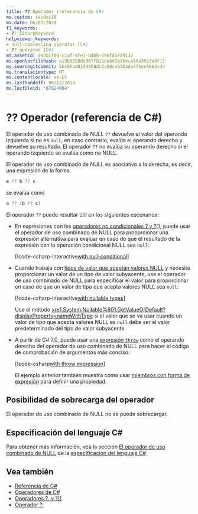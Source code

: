 ```yaml
---
title: ?? Operador (referencia de C#)
ms.custom: seodec18
ms.date: 06/07/2019
f1_keywords:
- ??_CSharpKeyword
helpviewer_keywords:
- null-coalescing operator [C#]
- ?? operator [C#]
ms.assetid: 088b1f0d-c1af-4fe1-b4b8-196fd5ea9132
ms.openlocfilehash: a19b5558da36ffb11dabd1b9bec419a3623a0f17
ms.sourcegitcommit: 5bc85ad81d96b8dc2a90ce53bada475ee5662c44
ms.translationtype: HT
ms.contentlocale: es-ES
ms.lasthandoff: 06/12/2019
ms.locfileid: "67024994"
---
```

# <a name="-operator-c-reference"></a>?? Operador (referencia de C#)

El operador de uso combinado de NULL `??` devuelve el valor del operando izquierdo si no es `null`; en caso contrario, evalúa el operando derecho y devuelve su resultado. El operador `??` no evalúa su operando derecho si el operando izquierdo se evalúa como no NULL.

El operador de uso combinado de NULL es asociativo a la derecha, es decir, una expresión de la forma.

```csharp
a ?? b ?? c
```

se evalúa como

```csharp
a ?? (b ?? c)
```

El operador `??` puede resultar útil en los siguientes escenarios:

- En expresiones con los [operadores no condicionales ? y ?[]](member-access-operators.md#null-conditional-operators--and-), puede usar el operador de uso combinado de NULL para proporcionar una expresión alternativa para evaluar en caso de que el resultado de la expresión con la operación condicional NULL sea `null`:

  [!code-csharp-interactive[with null-conditional](~/samples/csharp/language-reference/operators/NullCoalescingOperator.cs#WithNullConditional)]

- Cuando trabaja con [tipos de valor que aceptan valores NULL](../../programming-guide/nullable-types/index.md) y necesita proporcionar un valor de un tipo de valor subyacente, use el operador de uso combinado de NULL para especificar el valor para proporcionar en caso de que un valor de tipo que acepta valores NULL sea `null`:

  [!code-csharp-interactive[with nullable types](~/samples/csharp/language-reference/operators/NullCoalescingOperator.cs#WithNullableTypes)]

  Use el método <xref:System.Nullable%601.GetValueOrDefault?displayProperty=nameWithType> si el valor que se va usar cuando un valor de tipo que acepta valores NULL es `null` debe ser el valor predeterminado del tipo de valor subyacente.

- A partir de C# 7.0, puede usar una [expresión `throw`](../keywords/throw.md#the-throw-expression) como el operando derecho del operador de uso combinado de NULL para hacer el código de comprobación de argumentos más conciso:

  [!code-csharp[with throw expression](~/samples/csharp/language-reference/operators/NullCoalescingOperator.cs#WithThrowExpression)]

  El ejemplo anterior también muestra cómo usar [miembros con forma de expresión](../../programming-guide/statements-expressions-operators/expression-bodied-members.md) para definir una propiedad.

## <a name="operator-overloadability"></a>Posibilidad de sobrecarga del operador

El operador de uso combinado de NULL no se puede sobrecargar.

## <a name="c-language-specification"></a>Especificación del lenguaje C#

Para obtener más información, vea la sección [El operador de uso combinado de NULL](~/_csharplang/spec/expressions.md#the-null-coalescing-operator) de la [especificación del lenguaje C#](~/_csharplang/spec/introduction.md).

## <a name="see-also"></a>Vea también

- [Referencia de C#](../index.md)
- [Operadores de C#](index.md)
- [Operadores ?. y ?[]](member-access-operators.md#null-conditional-operators--and-)
- [Operador ?:](conditional-operator.md)
